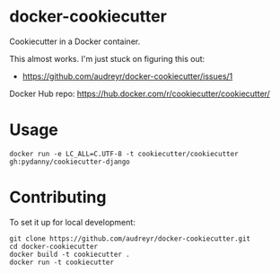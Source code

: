 # docker-cookiecutter

Cookiecutter in a Docker container.

This almost works. I'm just stuck on figuring this out:

* https://github.com/audreyr/docker-cookiecutter/issues/1

Docker Hub repo: https://hub.docker.com/r/cookiecutter/cookiecutter/

# Usage

```
docker run -e LC_ALL=C.UTF-8 -t cookiecutter/cookiecutter gh:pydanny/cookiecutter-django
```

# Contributing

To set it up for local development:

```
git clone https://github.com/audreyr/docker-cookiecutter.git
cd docker-cookiecutter
docker build -t cookiecutter .
docker run -t cookiecutter
```
